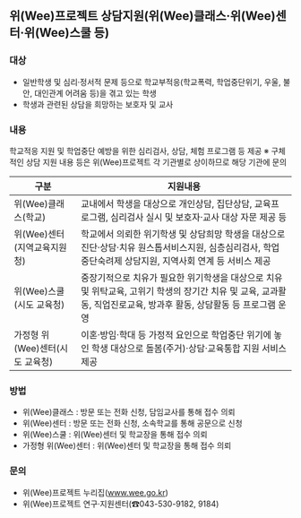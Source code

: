 ## 위(Wee)프로젝트 상담지원(위(Wee)클래스·위(Wee)센터·위(Wee)스쿨 등)

### 대상
- 일반학생 및 심리·정서적 문제 등으로 학교부적응(학교폭력, 학업중단위기, 우울, 불안, 대인관계 어려움 등)을 겪고 있는 학생
- 학생과 관련된 상담을 희망하는 보호자 및 교사

### 내용
학교적응 지원 및 학업중단 예방을 위한 심리검사, 상담, 체험 프로그램 등 제공
※ 구체적인 상담 지원 내용 등은 위(Wee)프로젝트 각 기관별로 상이하므로 해당 기관에 문의

| 구분 | 지원내용 |
|------|---------|
| 위(Wee)클래스(학교) | 교내에서 학생을 대상으로 개인상담, 집단상담, 교육프로그램, 심리검사 실시 및 보호자·교사 대상 자문 제공 등 |
| 위(Wee)센터(지역교육지원청) | 학교에서 의뢰한 위기학생 및 상담희망 학생을 대상으로 진단·상담·치유 원스톱서비스지원, 심층심리검사, 학업중단숙려제 상담지원, 지역사회 연계 등 서비스 제공 |
| 위(Wee)스쿨(시도 교육청) | 중장기적으로 치유가 필요한 위기학생을 대상으로 치유 및 위탁교육, 고위기 학생의 장기간 치유 및 교육, 교과활동, 직업진로교육, 방과후 활동, 상담활동 등 프로그램 운영 |
| 가정형 위(Wee)센터(시도 교육청) | 이혼·방임·학대 등 가정적 요인으로 학업중단 위기에 놓인 학생 대상으로 돌봄(주거)·상담·교육통합 지원 서비스 제공 |

### 방법
- 위(Wee)클래스 : 방문 또는 전화 신청, 담임교사를 통해 접수 의뢰
- 위(Wee)센터 : 방문 또는 전화 신청, 소속학교를 통해 공문으로 신청
- 위(Wee)스쿨 : 위(Wee)센터 및 학교장을 통해 접수 의뢰
- 가정형 위(Wee)센터 : 위(Wee)센터 및 학교장을 통해 접수 의뢰

### 문의
- 위(Wee)프로젝트 누리집(www.wee.go.kr)
- 위(Wee)프로젝트 연구·지원센터(☎043-530-9182, 9184)
